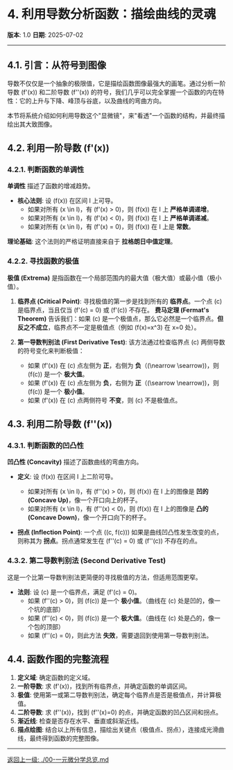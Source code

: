 # 4. 利用导数分析函数：描绘曲线的灵魂

**版本**: 1.0
**日期**: 2025-07-02

---

## 4.1. 引言：从符号到图像

导数不仅仅是一个抽象的极限值，它是描绘函数图像最强大的画笔。通过分析一阶导数 \(f'(x)\) 和二阶导数 \(f''(x)\) 的符号，我们几乎可以完全掌握一个函数的内在特性：它的上升与下降、峰顶与谷底，以及曲线的弯曲方向。

本节将系统介绍如何利用导数这个"显微镜"，来"看透"一个函数的结构，并最终描绘出其大致图像。

## 4.2. 利用一阶导数 \(f'(x)\)

### 4.2.1. 判断函数的单调性

**单调性** 描述了函数的增减趋势。

* **核心法则**: 设 \(f(x)\) 在区间 I 上可导。
  * 如果对所有 \(x \in I\)，有 \(f'(x) > 0\)，则 \(f(x)\) 在 I 上 **严格单调递增**。
  * 如果对所有 \(x \in I\)，有 \(f'(x) < 0\)，则 \(f(x)\) 在 I 上 **严格单调递减**。
  * 如果对所有 \(x \in I\)，有 \(f'(x) = 0\)，则 \(f(x)\) 在 I 上是 **常数**。

**理论基础**: 这个法则的严格证明直接来自于 **拉格朗日中值定理**。

### 4.2.2. 寻找函数的极值

**极值 (Extrema)** 是指函数在一个局部范围内的最大值（极大值）或最小值（极小值）。

1. **临界点 (Critical Point)**:
    寻找极值的第一步是找到所有的 **临界点**。一个点 \(c\) 是临界点，当且仅当 \(f'(c) = 0\) 或 \(f'(c)\) 不存在。
    **费马定理 (Fermat's Theorem)** 告诉我们：如果 \(c\) 是一个极值点，那么它必然是一个临界点。**但反之不成立**，临界点不一定是极值点（例如 \(f(x)=x^3\) 在 x=0 处）。

2. **第一导数判别法 (First Derivative Test)**:
    该方法通过检查临界点 \(c\) 两侧导数的符号变化来判断极值：
    * 如果 \(f'(x)\) 在 \(c\) 点左侧为 **正**，右侧为 **负**（\(\nearrow \searrow\))，则 \(f(c)\) 是一个 **极大值**。
    * 如果 \(f'(x)\) 在 \(c\) 点左侧为 **负**，右侧为 **正**（\(\searrow \nearrow\))，则 \(f(c)\) 是一个 **极小值**。
    * 如果 \(f'(x)\) 在 \(c\) 点两侧符号 **不变**，则 \(c\) 不是极值点。

## 4.3. 利用二阶导数 \(f''(x)\)

### 4.3.1. 判断函数的凹凸性

**凹凸性 (Concavity)** 描述了函数曲线的弯曲方向。

* **定义**: 设 \(f(x)\) 在区间 I 上二阶可导。
  * 如果对所有 \(x \in I\)，有 \(f''(x) > 0\)，则 \(f(x)\) 在 I 上的图像是 **凹的 (Concave Up)**，像一个开口向上的杯子。
  * 如果对所有 \(x \in I\)，有 \(f''(x) < 0\)，则 \(f(x)\) 在 I 上的图像是 **凸的 (Concave Down)**，像一个开口向下的杯子。

* **拐点 (Inflection Point)**:
    一个点 \((c, f(c))\) 如果是曲线凹凸性发生改变的点，则称其为 **拐点**。拐点通常发生在 \(f''(c) = 0\) 或 \(f''(c)\) 不存在的点。

### 4.3.2. 第二导数判别法 (Second Derivative Test)

这是一个比第一导数判别法更简便的寻找极值的方法，但适用范围更窄。

* **法则**: 设 \(c\) 是一个临界点，满足 \(f'(c) = 0\)。
  * 如果 \(f''(c) > 0\)，则 \(f(c)\) 是一个 **极小值**。（曲线在 \(c\) 处是凹的，像一个坑的底部）
  * 如果 \(f''(c) < 0\)，则 \(f(c)\) 是一个 **极大值**。（曲线在 \(c\) 处是凸的，像一个包的顶部）
  * 如果 \(f''(c) = 0\)，则此方法 **失效**，需要退回到使用第一导数判别法。

## 4.4. 函数作图的完整流程

1. **定义域**: 确定函数的定义域。
2. **一阶导数**: 求 \(f'(x)\)，找到所有临界点，并确定函数的单调区间。
3. **极值**: 使用第一或第二导数判别法，确定每个临界点是否是极值点，并计算极值。
4. **二阶导数**: 求 \(f''(x)\)，找到 \(f''(x)=0\) 的点，并确定函数的凹凸区间和拐点。
5. **渐近线**: 检查是否存在水平、垂直或斜渐近线。
6. **描点绘图**: 结合以上所有信息，描绘出关键点（极值点、拐点），连接成光滑曲线，最终得到函数的完整图像。

---
[返回上一级: ./00-一元微分学总览.md](./00-一元微分学总览.md)
